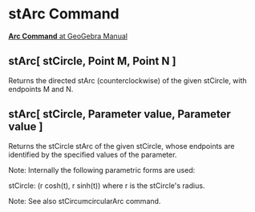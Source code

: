 # stArc Command

[<b>Arc Command</b> at GeoGebra Manual](https://wiki.geogebra.org/en/Arc_Command)

## stArc[ stCircle, Point M, Point N ]

Returns the directed stArc (counterclockwise) of the given stCircle, with endpoints M and N.

## stArc[ stCircle, Parameter value, Parameter value ]

Returns the stCircle stArc of the given stCircle, whose endpoints are identified by the specified values of the parameter.

Note: Internally the following parametric forms are used:

stCircle: (r cosh(t), r sinh(t)) where r is the stCircle's radius.

Note: See also stCircumcircularArc command.

